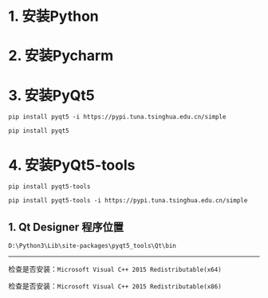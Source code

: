 # 1. 安装Python

# 2. 安装Pycharm

# 3. 安装PyQt5

`pip install pyqt5 -i https://pypi.tuna.tsinghua.edu.cn/simple`

`pip install pyqt5`

# 4. 安装PyQt5-tools

`pip install pyqt5-tools`

`pip install pyqt5-tools -i https://pypi.tuna.tsinghua.edu.cn/simple`

## 1. Qt Designer 程序位置

`D:\Python3\Lib\site-packages\pyqt5_tools\Qt\bin`

---

检查是否安装：`Microsoft Visual C++ 2015 Redistributable(x64)`

检查是否安装：`Microsoft Visual C++ 2015 Redistributable(x86)`

